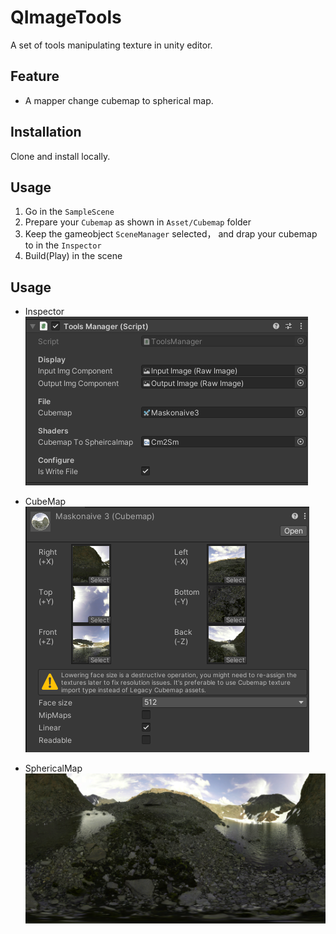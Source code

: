 # QImageTools
A set of tools manipulating texture in unity editor.

## Feature

 * A mapper change cubemap to spherical map.
 
## Installation

Clone and install locally.

## Usage

1. Go in the ``` SampleScene ```
2. Prepare your ``` Cubemap ``` as shown in ``` Asset/Cubemap ``` folder
3. Keep the gameobject ``` SceneManager ``` selected， and drap your cubemap to  in the ``` Inspector ```
4. Build(Play) in the scene

## Usage

 * Inspector
    ![image](https://github.com/qkyo/QImageTools/blob/main/Img/Inspector.png)
    
 * CubeMap
    ![image](https://github.com/qkyo/QImageTools/blob/main/Img/CubeMap.png)
    
 * SphericalMap
    ![image](https://github.com/qkyo/QImageTools/blob/main/Img/SphericalMap.png)
